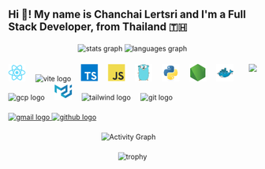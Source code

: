 <h2 align="left">Hi 👋! My name is Chanchai Lertsri and I'm a Full Stack Developer, from Thailand 🇹🇭</h2>

###

<div align="center">
  <img src="https://github-readme-stats.vercel.app/api?username=Chanchai2004&hide_title=false&hide_rank=false&show_icons=true&include_all_commits=true&count_private=true&disable_animations=false&theme=tokyonight&locale=en&hide_border=true" height="150" alt="stats graph" />
  <img src="https://github-readme-stats.vercel.app/api/top-langs?username=Chanchai2004&locale=en&hide_title=false&layout=compact&card_width=320&langs_count=6&theme=tokyonight&hide_border=true" height="150" alt="languages graph" />
</div>

###

<img align="right" height="150" src="https://media.giphy.com/media/M9gbBd9nbDrOTu1Mqx/giphy.gif" />

###

<div align="left">
  <img src="https://raw.githubusercontent.com/devicons/devicon/master/icons/react/react-original.svg" height="35" alt="react logo" />
  <img width="12" />
  <img src="https://vitejs.dev/logo.svg" height="35" alt="vite logo" />
  <img width="12" />
  <img src="https://raw.githubusercontent.com/devicons/devicon/master/icons/typescript/typescript-original.svg" height="35" alt="typescript logo" />
  <img width="12" />
  <img src="https://raw.githubusercontent.com/devicons/devicon/master/icons/javascript/javascript-original.svg" height="35" alt="javascript logo" />
  <img width="12" />
  <img src="https://raw.githubusercontent.com/devicons/devicon/master/icons/go/go-original.svg" height="35" alt="go logo" />
  <img width="12" />
  <img src="https://raw.githubusercontent.com/devicons/devicon/master/icons/python/python-original.svg" height="35" alt="python logo" />
  <img width="12" />
  <img src="https://raw.githubusercontent.com/devicons/devicon/master/icons/nodejs/nodejs-original.svg" height="35" alt="nodejs logo" />
  <img width="12" />
  <img src="https://raw.githubusercontent.com/devicons/devicon/master/icons/docker/docker-original.svg" height="35" alt="docker logo" />
  <img width="12" />
  <img src="https://www.vectorlogo.zone/logos/google_cloud/google_cloud-icon.svg" height="35" alt="gcp logo" />
  <img width="12" />
  <img src="https://raw.githubusercontent.com/devicons/devicon/master/icons/materialui/materialui-original.svg" height="35" alt="mui logo" />
  <img width="12" />
  <img src="https://www.vectorlogo.zone/logos/tailwindcss/tailwindcss-icon.svg" height="35" alt="tailwind logo" />
  <img width="12" />
  <img src="https://www.vectorlogo.zone/logos/git-scm/git-scm-icon.svg" height="35" alt="git logo" />
</div>

###

<div align="left">
  <a href="mailto:chanchailertsri01@gmail.com" target="_blank">
    <img src="https://img.shields.io/static/v1?message=Gmail&logo=gmail&label=&color=D14836&logoColor=white&labelColor=&style=for-the-badge" height="35" alt="gmail logo" />
  </a>
  <a href="https://github.com/Chanchai2004" target="_blank">
    <img src="https://img.shields.io/static/v1?message=GitHub&logo=github&label=&color=181717&logoColor=white&labelColor=&style=for-the-badge" height="35" alt="github logo" />
  </a>
</div>

###

<div align="center">
  <img src="https://github-readme-activity-graph.vercel.app/graph?username=Chanchai2004&bg_color=1a1b27&color=70a5fd&line=70a5fd&point=bf91f3&area=true&hide_border=true&height=300" alt="Activity Graph" />
</div>

###

<div align="center">
  <img src="https://github-profile-trophy.vercel.app/?username=Chanchai2004&theme=tokyonight&no-frame=true&no-bg=false&margin-w=4&row=1&column=6" alt="trophy" />
</div>
